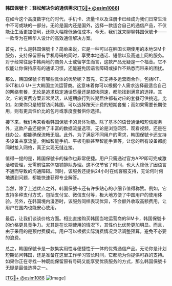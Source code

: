**韩国保號卡：轻松解决你的通信需求[[TG💪+ @esim1088](https://t.me/s/esim1088)]**

在如今这个高度数字化的时代，手机卡、流量卡以及注册卡已经成为我们日常生活中不可或缺的一部分。无论是国内还是国外，选择一款适合自己的通信产品，不仅能让生活更加便利，还能大幅降低通信成本。今天，我们就来聊聊韩国保號卡——一款专为在韩华人设计的高效通信解决方案。

首先，什么是韩国保號卡？简单来说，它是一种可以在韩国长期使用的本地SIM卡服务，支持保留原有手机号码的同时，享受本地通话、短信以及高速上网的服务。对于经常往返中韩两地的商务人士或留学生而言，这款产品无疑是一个福音。它不仅能让你保持原有的通讯习惯，还能避免因语言障碍或操作不熟悉而带来的困扰。

那么，韩国保號卡有哪些具体的优势呢？首先，它支持多运营商合作，包括KT、SKT和LG U+三大韩国主流运营商。这意味着你可以根据个人需求选择最适合自己的网络套餐，无论是追求稳定通话质量还是超快网速，都能找到满意的选择。其次，它的资费方案非常灵活，从短期旅行到长期居住都有对应的套餐可供挑选。比如，如果你只是短暂访问韩国，可以选择按天计费的短期套餐；而如果需要长期使用，则有更具性价比的包月或季度套餐供你选择。

接下来，我们再来看看韩国保號卡的具体功能。除了基本的语音通话和短信服务外，这款产品还提供了丰富的数据流量选项。无论是浏览网页、观看视频，还是在线办公，都能确保流畅无阻。此外，为了满足不同用户的需求，韩国保號卡还支持多设备共享流量，例如智能手机、平板电脑甚至智能手表等，让您的所有设备都能同时接入网络，真正实现无缝连接。

值得一提的是，韩国保號卡的操作也非常便捷。用户只需通过官方APP即可完成激活和管理，无需前往实体店铺排队办理。这不仅节省了时间，也大大降低了因语言不通而导致的沟通障碍。同时，该服务还提供24小时在线客服支持，无论何时何地遇到问题，都能快速获得专业解答。

当然，除了上述优点之外，韩国保號卡还有许多贴心的小细节值得称赞。例如，它支持多种支付方式，包括支付宝、微信支付等，极大地方便了中国用户的使用体验。另外，在韩国境内漫游时，该服务同样表现优异，不会额外收取高额费用，让用户在国内也能安心使用。

最后，让我们谈谈价格方面。相比直接购买韩国当地运营商的SIM卡，韩国保號卡的价格更具竞争力。尤其是在长期使用的情况下，其性价比优势更加明显。而且，由于采用的是预付费模式，用户可以根据实际消费情况灵活调整预算，避免不必要的浪费。

总之，韩国保號卡是一款集实用性与便捷性于一体的优秀通信产品。无论你是计划短期访问韩国，还是准备在这里工作学习较长时间，它都能为你提供可靠的支持。如果你正在寻找一种既能保留原有号码又能享受优质服务的方式，那么韩国保號卡无疑是最佳选择之一。

[[TG💪+ @esim1088](https://t.me/s/esim1088) ![Image](https://i.postimg.cc/4NQfJmqS/Snipaste-2025-05-13-00-14-12.png)]
